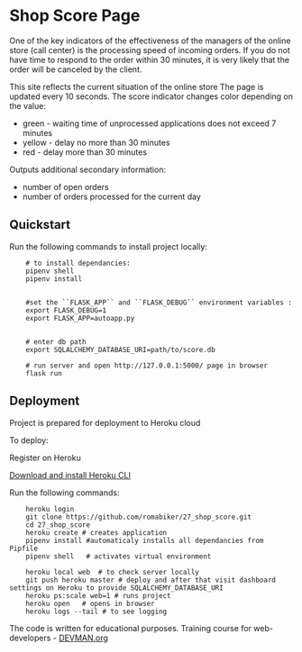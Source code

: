 # Shop Score Page

One of the key indicators of the effectiveness of the managers of the online store (call center) is the processing speed of incoming orders. If you do not have time to respond to the order within 30 minutes, it is very likely that the order will be canceled by the client.

This site reflects the current  situation of the online store
The page is updated every 10 seconds.
The score indicator changes color depending on the value:

- green - waiting time of unprocessed applications does not exceed 7 minutes
- yellow - delay no more than 30 minutes
- red - delay more than 30 minutes

Outputs additional secondary information:

- number of open orders
- number of orders processed for the current day


Quickstart
----------


Run the following commands to install project locally:

```
    # to install dependancies:
    pipenv shell
    pipenv install


    #set the ``FLASK_APP`` and ``FLASK_DEBUG`` environment variables :
    export FLASK_DEBUG=1
    export FLASK_APP=autoapp.py


    # enter db path
    export SQLALCHEMY_DATABASE_URI=path/to/score.db

    # run server and open http://127.0.0.1:5000/ page in browser
    flask run

```


Deployment
----------

Project is prepared for deployment to Heroku cloud

To deploy:

Register on Heroku

[Download and install Heroku CLI](https://devcenter.heroku.com/articles/getting-started-with-python#set-up)

Run the following commands:

```
    heroku login
    git clone https://github.com/romabiker/27_shop_score.git
    cd 27_shop_score
    heroku create # creates application
    pipenv install #automaticaly installs all dependancies from Pipfile
    pipenv shell   # activates virtual environment

    heroku local web  # to check server locally
    git push heroku master # deploy and after that visit dashboard settings on Heroku to provide SQLALCHEMY_DATABASE_URI
    heroku ps:scale web=1 # runs project
    heroku open   # opens in browser
    heroku logs --tail # to see logging

```

The code is written for educational purposes. Training course for web-developers - [DEVMAN.org](https://devman.org)

